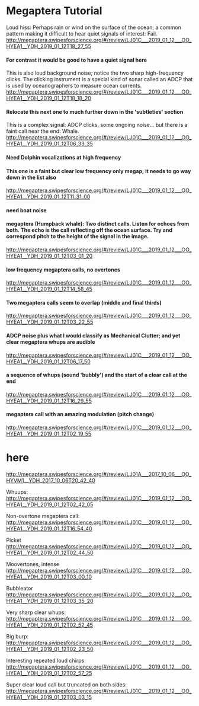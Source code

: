 # Megaptera Tutorial

Loud hiss: Perhaps rain or wind on the surface of the ocean; a common pattern making it difficult to hear 
quiet signals of interest: Fail. 
http://megaptera.swipesforscience.org/#/review/LJ01C___2019_01_12___OO_HYEA1__YDH_2019_01_12T18_27_55


#### For contrast it would be good to have a quiet signal here


This is also loud background noise; notice the two sharp high-frequency clicks. The clicking instrument is a
special kind of sonar called an ADCP that is used by oceanographers to measure ocean currents. 
http://megaptera.swipesforscience.org/#/review/LJ01C___2019_01_12___OO_HYEA1__YDH_2019_01_12T18_18_20


#### Relocate this next one to much further down in the 'subtleties' section

This is a complex signal: ADCP clicks, some ongoing noise... but there is a faint call near the end: Whale.
http://megaptera.swipesforscience.org/#/review/LJ01C___2019_01_12___OO_HYEA1__YDH_2019_01_12T06_33_35


#### Need Dolphin vocalizations at high frequency

#### This one is a faint but clear low frequency only megap; it needs to go way down in the list also
http://megaptera.swipesforscience.org/#/review/LJ01C___2019_01_12___OO_HYEA1__YDH_2019_01_12T11_31_00



#### need boat noise



#### megaptera (Humpback whale): Two distinct calls. Listen for echoes from both. The echo is the call reflecting off the ocean surface. Try and correspond pitch to the height of the signal in the image.

http://megaptera.swipesforscience.org/#/review/LJ01C___2019_01_12___OO_HYEA1__YDH_2019_01_12T03_01_20

#### low frequency megaptera calls, no overtones

http://megaptera.swipesforscience.org/#/review/LJ01C___2019_01_12___OO_HYEA1__YDH_2019_01_12T14_58_45

#### Two megaptera calls seem to overlap (middle and final thirds)

http://megaptera.swipesforscience.org/#/review/LJ01C___2019_01_12___OO_HYEA1__YDH_2019_01_12T03_22_55

#### ADCP noise plus what I would classify as Mechanical Clutter; and yet clear megaptera whups are audible

http://megaptera.swipesforscience.org/#/review/LJ01C___2019_01_12___OO_HYEA1__YDH_2019_01_12T06_17_50

#### a sequence of whups (sound 'bubbly') and the start of a clear call at the end

http://megaptera.swipesforscience.org/#/review/LJ01C___2019_01_12___OO_HYEA1__YDH_2019_01_12T16_29_55

#### megaptera call with an amazing modulation (pitch change)

http://megaptera.swipesforscience.org/#/review/LJ01C___2019_01_12___OO_HYEA1__YDH_2019_01_12T02_19_55

# here

http://megaptera.swipesforscience.org/#/review/LJ01A___2017_10_06___OO_HYVM1__YDH_2017_10_06T20_42_40

Whuups:
http://megaptera.swipesforscience.org/#/review/LJ01C___2019_01_12___OO_HYEA1__YDH_2019_01_12T02_42_05

Non-overtone megaptera call:
http://megaptera.swipesforscience.org/#/review/LJ01C___2019_01_12___OO_HYEA1__YDH_2019_01_12T16_54_40

Picket
http://megaptera.swipesforscience.org/#/review/LJ01C___2019_01_12___OO_HYEA1__YDH_2019_01_12T02_44_50

Moovertones, intense
http://megaptera.swipesforscience.org/#/review/LJ01C___2019_01_12___OO_HYEA1__YDH_2019_01_12T03_00_10

Bubbleator
http://megaptera.swipesforscience.org/#/review/LJ01C___2019_01_12___OO_HYEA1__YDH_2019_01_12T03_35_20

Very sharp clear whups: 
http://megaptera.swipesforscience.org/#/review/LJ01C___2019_01_12___OO_HYEA1__YDH_2019_01_12T02_52_45

Big burp:
http://megaptera.swipesforscience.org/#/review/LJ01C___2019_01_12___OO_HYEA1__YDH_2019_01_12T02_23_50

Interesting repeated loud chirps:
http://megaptera.swipesforscience.org/#/review/LJ01C___2019_01_12___OO_HYEA1__YDH_2019_01_12T02_57_25

Super clear loud call but truncated on both sides:
http://megaptera.swipesforscience.org/#/review/LJ01C___2019_01_12___OO_HYEA1__YDH_2019_01_12T03_03_15

